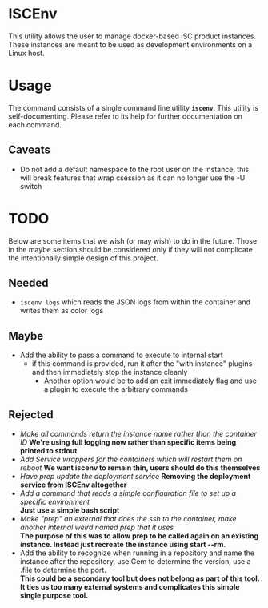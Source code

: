 # ISCEnv
This utility allows the user to manage docker-based ISC product instances.  These instances are meant to be used as
development environments on a Linux host.

# Usage
The command consists of a single command line utility **`iscenv`**.  This utility is self-documenting.  Please refer
to its help for further documentation on each command.

## Caveats
- Do not add a default namespace to the root user on the instance, this will break features that wrap csession as it can no longer use the -U switch

# TODO
Below are some items that we wish (or may wish) to do in the future.  Those in the maybe section should be considered
only if they will not complicate the intentionally simple design of this project.

## Needed
- `iscenv logs` which reads the JSON logs from within the container and writes them as color logs

## Maybe
- Add the ability to pass a command to execute to internal start
  - if this command is provided, run it after the "with instance" plugins and then immediately stop the instance cleanly
	- Another option would be to add an exit immediately flag and use a plugin to execute the arbitrary commands

## Rejected
- _Make all commands return the instance name rather than the container ID_ **We're using full logging now rather than specific items being printed to stdout**
- _Add Service wrappers for the containers which will restart them on reboot_ **We want iscenv to remain thin, users should do this themselves**
- _Have prep update the deployment service_ **Removing the deployment service from ISCEnv altogether**
- _Add a command that reads a simple configuration file to set up a specific environment_  
**Just use a simple bash script**
- _Make "prep" an external that does the ssh to the container, make another internal weird named prep that it uses_  
**The purpose of this was to allow prep to be called again on an existing instance.  Instead just recreate the instance using start --rm.**
- Add the ability to recognize when running in a repository and name the instance after the repository, use Gem to determine the version, use a .file to determine the port.  
**This could be a secondary tool but does not belong as part of this tool.  It ties us too many external systems and complicates this simple single purpose tool.**

